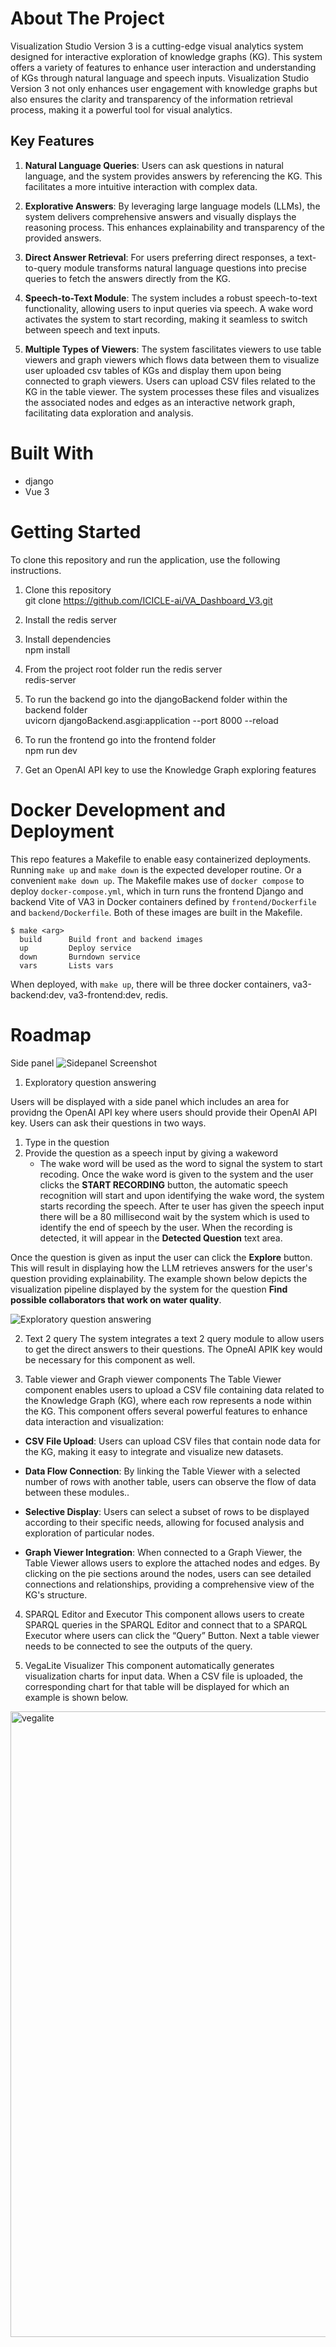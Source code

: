 # About The Project

Visualization Studio Version 3 is a cutting-edge visual analytics system designed for interactive exploration of knowledge graphs (KG). This system offers a variety of features to enhance user interaction and understanding of KGs through natural language and speech inputs. Visualization Studio Version 3 not only enhances user engagement with knowledge graphs but also ensures the clarity and transparency of the information retrieval process, making it a powerful tool for visual analytics.

## Key Features
1. **Natural Language Queries**: Users can ask questions in natural language, and the system provides answers by referencing the KG. This facilitates a more intuitive interaction with complex data.

2. **Explorative Answers**: By leveraging large language models (LLMs), the system delivers comprehensive answers and visually displays the reasoning process. This enhances explainability and transparency of the provided answers.

3. **Direct Answer Retrieval**: For users preferring direct responses, a text-to-query module transforms natural language questions into precise queries to fetch the answers directly from the KG.

4. **Speech-to-Text Module**: The system includes a robust speech-to-text functionality, allowing users to input queries via speech. A wake word activates the system to start recording, making it seamless to switch between speech and text inputs.

5. **Multiple Types of Viewers**: The system fascilitates viewers to use table viewers and graph viewers which flows data between them to visualize user uploaded csv tables of KGs and display them upon being connected to graph viewers. Users can upload CSV files related to the KG in the table viewer. The system processes these files and visualizes the associated nodes and edges as an interactive network graph, facilitating data exploration and analysis.


# Built With
- django
- Vue 3



# Getting Started
To clone this repository and run the application, use the following instructions.

1. Clone this repository <br/>
git clone https://github.com/ICICLE-ai/VA_Dashboard_V3.git

2. Install the redis server

3. Install dependencies  <br/>
npm install

4. From the project root folder run the redis server  <br/>
redis-server

5. To run the backend go into the djangoBackend folder within the backend folder  <br/>
uvicorn djangoBackend.asgi:application --port 8000 --reload

6. To run the frontend go into the frontend folder  <br/>
npm run dev

7. Get an OpenAI API key to use the Knowledge Graph exploring features


# Docker Development and Deployment
This repo features a Makefile to enable easy containerized deployments. Running `make up` and `make down` is the expected developer routine. Or a convenient `make down up`.  The Makefile makes use of `docker compose` to deploy `docker-compose.yml`, which in turn runs the frontend Django and backend Vite of VA3 in Docker containers defined by `frontend/Dockerfile` and `backend/Dockerfile`. Both of these images are built in the Makefile.
```
$ make <arg>
  build      Build front and backend images
  up         Deploy service
  down       Burndown service
  vars       Lists vars
```
When deployed, with `make up`, there will be three docker containers, va3-backend:dev, va3-frontend:dev, redis.


# Roadmap
Side panel
![Sidepanel Screenshot](https://github.com/user-attachments/assets/be7d018d-b95d-4d6a-b300-5980f40fa295)

1. Exploratory question answering

Users will be displayed with a side panel which includes an area for providng the OpenAI API key where users should provide their OpenAI API key. 
Users can ask their questions in two ways.
 1. Type in the question
 2. Provide the question as a speech input by giving a wakeword
    - The wake word will be used as the word to signal the system to start recoding. Once the wake word is given to the system and the user clicks the **START RECORDING** button, the automatic speech recognition will start and upon identifying the wake word, the system starts recording the speech. After te user has given the speech input there will be a 80 millisecond wait by the system which is used to identify the end of speech by the user. When the recording is detected, it will appear in the **Detected Question** text area.
   
Once the question is given as input the user can click the **Explore** button. This will result in displaying how the LLM retrieves answers for the user's question providing explainability.
The example shown below depicts the visualization pipeline displayed by the system for the question **Find possible collaborators that work on water quality**.

![Exploratory question answering](https://github.com/user-attachments/assets/65769b57-2bf6-4471-91cd-a2c0a4a4b595)


2. Text 2 query
The system integrates a text 2 query module to allow users to get the direct answers to their questions. The OpneAI APIK key would be necessary for this component as well.



3. Table viewer and Graph viewer components
The Table Viewer component enables users to upload a CSV file containing data related to the Knowledge Graph (KG), where each row represents a node within the KG. This component offers several powerful features to enhance data interaction and visualization:

- **CSV File Upload**: Users can upload CSV files that contain node data for the KG, making it easy to integrate and visualize new datasets.

- **Data Flow Connection**: By linking the Table Viewer with a selected number of rows with another table, users can observe the flow of data between these modules..

- **Selective Display**: Users can select a subset of rows to be displayed according to their specific needs, allowing for focused analysis and exploration of particular nodes.

- **Graph Viewer Integration**: When connected to a Graph Viewer, the Table Viewer allows users to explore the attached nodes and edges. By clicking on the pie sections around the nodes, users can see detailed connections and relationships, providing a comprehensive view of the KG's structure.



4. SPARQL Editor and Executor
This component allows users to create SPARQL queries in the SPARQL Editor and connect that to a SPARQL Executor where users can click the “Query” Button. Next a table viewer needs to be connected to see the outputs of the query. 


5. VegaLite Visualizer
This component automatically generates visualization charts for input data. When a CSV file is uploaded, the corresponding chart for that table will be displayed for which an example is shown below.
<img width="1001" alt="vegalite" src="https://github.com/user-attachments/assets/3e924617-bb46-4ea5-af16-dec08617bf3d">


